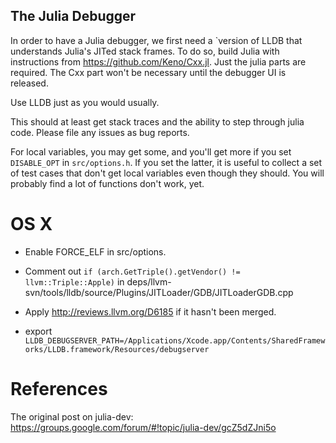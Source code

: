 The Julia Debugger
------------------

In order to have a Julia debugger, we first need a `version of LLDB
that understands Julia's JITed stack frames. To do so, build Julia
with instructions from https://github.com/Keno/Cxx.jl. Just the julia
parts are required. The Cxx part won't be necessary until the debugger
UI is released.

Use LLDB just as you would usually.

This should at least get stack traces and the ability to step
through julia code. Please file any issues as bug reports.

For local variables, you may get some, and you'll get more if you set
`DISABLE_OPT` in `src/options.h`. If you set the latter, it is useful
to collect a set of test cases that don't get local variables even
though they should. You will probably find a lot of functions don't
work, yet.

OS X
====

* Enable FORCE_ELF in src/options.

* Comment out `if (arch.GetTriple().getVendor() != llvm::Triple::Apple)`
in deps/llvm-svn/tools/lldb/source/Plugins/JITLoader/GDB/JITLoaderGDB.cpp

* Apply http://reviews.llvm.org/D6185 if it hasn't been merged.

* export `LLDB_DEBUGSERVER_PATH=/Applications/Xcode.app/Contents/SharedFrameworks/LLDB.framework/Resources/debugserver`

References
==========

The original post on julia-dev: https://groups.google.com/forum/#!topic/julia-dev/gcZ5dZJni5o
